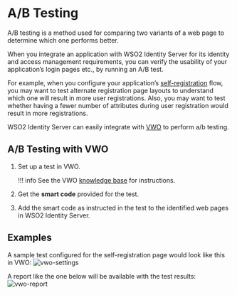 # A/B Testing

A/B testing is a method used for comparing two variants of a web page to
determine which one performs better.

When you integrate an application with WSO2 Identity Server for
its identity and access management requirements, you can verify
the usability of your application’s login pages etc., by running an A/B test.

For example, when you configure your application’s [self-registration]({{base_path}}/guides/account-configurations/user-onboarding/self-registration)
flow, you may want to test alternate registration page layouts to understand which one will result in more user registrations. Also, you may want to test whether having a fewer number of attributes during user registration would result in more registrations.

WSO2 Identity Server can easily integrate with [VWO](https://vwo.com/) to perform a/b testing.


## A/B Testing with VWO

1.  Set up a test in VWO.

    !!! info
        See the VWO [knowledge base](https://help.vwo.com/hc/en-us/articles/360021171954-How-to-Create-an-A-B-Test-in-VWO-) for instructions.

2.  Get the **smart code** provided for the test.

3.  Add the smart code as instructed in the test to the identified web pages in WSO2 Identity Server.


## Examples

A sample test configured for the self-registration page would look like this in VWO:
![vwo-settings]({{base_path}}/assets/img/guides/analytics/ab-testing/vwo-settings.png)

A report like the one below will be available with the test results:
![vwo-report]({{base_path}}/assets/img/guides/analytics/ab-testing/vwo-report.png)

